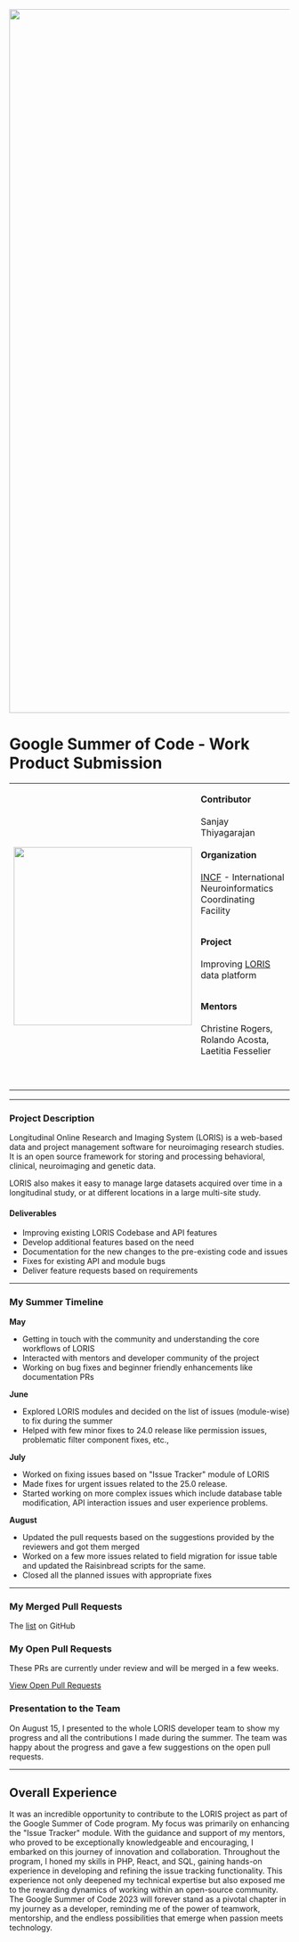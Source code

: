 <img width="1264" alt="" src="https://github.com/sanjay-thiyagarajan/gsoc/assets/42594454/84d8290f-a19c-4b4d-aded-401529a826ce">  

# Google Summer of Code - Work Product Submission  

<table>
  <tbody>
    <tr>
  <td>
    <img width="320" alt="" src="https://github.com/sanjay-thiyagarajan/gsoc/assets/42594454/7385349e-837d-4377-b143-f0eebb0c0d42">
  </td>
  <td>  
    
  <b>Contributor</b><br><br>
  Sanjay Thiyagarajan  
  <br>
  <b>Organization</b><br><br>
  [INCF](https://www.incf.org/) - International Neuroinformatics Coordinating Facility  
  <br>  
  
  <b>Project</b><br><br>
  Improving [LORIS](https://loris.ca/) data platform  
  <br>  
  
  <b>Mentors</b><br><br>
  Christine Rogers, Rolando Acosta, Laetitia Fesselier  
  <br>  
      </td>
    </tr>
  </tbody>
</table>

******

### Project Description  

Longitudinal Online Research and Imaging System (LORIS) is a web-based data and project management software for neuroimaging research studies. It is an open source framework for storing and processing behavioral, clinical, neuroimaging and genetic data.
  
LORIS also makes it easy to manage large datasets acquired over time in a longitudinal study, or at different locations in a large multi-site study.

#### Deliverables

- Improving existing LORIS Codebase and API features 
- Develop additional features based on the need
- Documentation for the new changes to the pre-existing code and issues
- Fixes for existing API and module bugs
- Deliver feature requests based on requirements
  
******  

### My Summer Timeline  

**May**  

- Getting in touch with the community and understanding the core workflows of LORIS
- Interacted with mentors and developer community of the project
- Working on bug fixes and beginner friendly enhancements like documentation PRs

**June**

- Explored LORIS modules and decided on the list of issues (module-wise) to fix during the summer
- Helped with few minor fixes to 24.0 release like permission issues, problematic filter component fixes, etc.,


**July**

- Worked on fixing issues based on "Issue Tracker" module of LORIS
- Made fixes for urgent issues related to the 25.0 release.
- Started working on more complex issues which include database table modification, API interaction issues and user experience problems.  

**August**

- Updated the pull requests based on the suggestions provided by the reviewers and got them merged
- Worked on a few more issues related to field migration for issue table and updated the Raisinbread scripts for the same.
- Closed all the planned issues with appropriate fixes
  
******  

### My Merged Pull Requests  
The [list](https://github.com/aces/Loris/pulls?q=is%3Amerged+is%3Apr+author%3Asanjay-thiyagarajan) on GitHub  

### My Open Pull Requests  
These PRs are currently under review and will be merged in a few weeks.  

[View Open Pull Requests](https://github.com/aces/Loris/pulls/sanjay-thiyagarajan)


### Presentation to the Team  
On August 15, I presented to the whole LORIS developer team to show my progress and all the contributions I made during the summer. The team was happy about the progress and gave a few suggestions on the open pull requests.

******

## Overall Experience  
It was an incredible opportunity to contribute to the LORIS project as part of the Google Summer of Code program. My focus was primarily on enhancing the "Issue Tracker" module. With the guidance and support of my mentors, who proved to be exceptionally knowledgeable and encouraging, I embarked on this journey of innovation and collaboration. Throughout the program, I honed my skills in PHP, React, and SQL, gaining hands-on experience in developing and refining the issue tracking functionality. This experience not only deepened my technical expertise but also exposed me to the rewarding dynamics of working within an open-source community. The Google Summer of Code 2023 will forever stand as a pivotal chapter in my journey as a developer, reminding me of the power of teamwork, mentorship, and the endless possibilities that emerge when passion meets technology.
